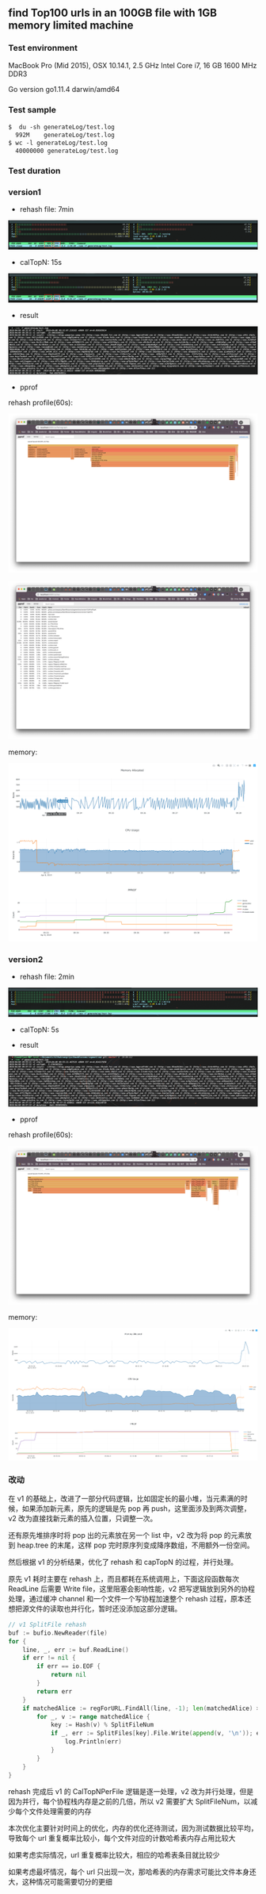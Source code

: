 ## find Top100 urls in an 100GB file with 1GB memory limited machine

### Test environment

MacBook Pro (Mid 2015), OSX 10.14.1, 2.5 GHz Intel Core i7, 16 GB 1600 MHz DDR3

Go version go1.11.4 darwin/amd64

### Test sample

```dash
$  du -sh generateLog/test.log
  992M    generateLog/test.log
$ wc -l generateLog/test.log
  40000000 generateLog/test.log
```

### Test duration

### version1

- rehash file: 7min

![ver1_1](image/ver1_rehash.png)

- calTopN: 15s

![ver1_2](image/ver1_calTopN.png)

- result

![ver1_result](image/ver1_result.png)

- pprof

rehash profile(60s):

![ver1_rehash_flamegraph](image/ver1_rehash_flamegraph.png)

![ver1_rehash_top](image/ver1_rehash_top.png)

memory:

![ver1_mem](image/ver1_memory.png)

### version2

- rehash file: 2min

![ver2_rehash](image/ver2_rehash.png)

- calTopN: 5s

- result

![ver2_result](image/ver2_result.png)

- pprof

rehash profile(60s):

![ver2_rehash_flamegraph](image/ver2_rehash_flamegraph.png)

memory:

![ver2_mem](image/ver2_memory.png)

### 改动

在 v1 的基础上，改进了一部分代码逻辑，比如固定长的最小堆，当元素满的时候，如果添加新元素，原先的逻辑是先 pop 再 push，这里面涉及到两次调整，v2 改为直接找新元素的插入位置，只调整一次。

还有原先堆排序时将 pop 出的元素放在另一个 list 中，v2 改为将 pop 的元素放到 heap.tree 的末尾，这样 pop 完时原序列变成降序数组，不用额外一份空间。

然后根据 v1 的分析结果，优化了 rehash 和 capTopN 的过程，并行处理。

原先 v1 耗时主要在 rehash 上，而且都耗在系统调用上，下面这段函数每次 ReadLine 后需要 Write file，这里阻塞会影响性能，v2 把写逻辑放到另外的协程处理，通过缓冲 channel 和一个文件一个写协程加速整个 rehash 过程，原本还想把源文件的读取也并行化，暂时还没添加这部分逻辑。

```go
// v1 SplitFile rehash
buf := bufio.NewReader(file)
for {
    line, _, err := buf.ReadLine()
    if err != nil {
        if err == io.EOF {
            return nil
        }
        return err
    }
    if matchedAlice := regForURL.FindAll(line, -1); len(matchedAlice) > 0 {
        for _, v := range matchedAlice {
            key := Hash(v) % SplitFileNum
            if _, err := SplitFiles[key].File.Write(append(v, '\n')); err != nil {
                log.Println(err)
            }
        }
    }
}
```

rehash 完成后 v1 的 CalTopNPerFile 逻辑是逐一处理，v2 改为并行处理，但是因为并行，每个协程栈内存是之前的几倍，所以 v2 需要扩大 SplitFileNum，以减少每个文件处理需要的内存

本次优化主要针对时间上的优化，内存的优化还待测试，因为测试数据比较平均，导致每个 url 重复概率比较小，每个文件对应的计数哈希表内存占用比较大

如果考虑实际情况，url 重复概率比较大，相应的哈希表条目就比较少

如果考虑最坏情况，每个 url 只出现一次，那哈希表的内存需求可能比文件本身还大，这种情况可能需要切分的更细
